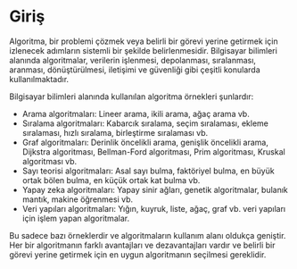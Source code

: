 # Giriş

Algoritma, bir problemi çözmek veya belirli bir görevi yerine getirmek için izlenecek adımların sistemli bir şekilde belirlenmesidir. Bilgisayar bilimleri alanında algoritmalar, verilerin işlenmesi, depolanması, sıralanması, aranması, dönüştürülmesi, iletişimi ve güvenliği gibi çeşitli konularda kullanılmaktadır.

Bilgisayar bilimleri alanında kullanılan algoritma örnekleri şunlardır:

-   Arama algoritmaları: Lineer arama, ikili arama, ağaç arama vb.
-   Sıralama algoritmaları: Kabarcık sıralama, seçim sıralaması, ekleme sıralaması, hızlı sıralama, birleştirme sıralaması vb.
-   Graf algoritmaları: Derinlik öncelikli arama, genişlik öncelikli arama, Dijkstra algoritması, Bellman-Ford algoritması, Prim algoritması, Kruskal algoritması vb.
-   Sayı teorisi algoritmaları: Asal sayı bulma, faktöriyel bulma, en büyük ortak bölen bulma, en küçük ortak kat bulma vb.
-   Yapay zeka algoritmaları: Yapay sinir ağları, genetik algoritmalar, bulanık mantık, makine öğrenmesi vb.
-   Veri yapıları algoritmaları: Yığın, kuyruk, liste, ağaç, graf vb. veri yapıları için işlem yapan algoritmalar.

Bu sadece bazı örneklerdir ve algoritmaların kullanım alanı oldukça geniştir. Her bir algoritmanın farklı avantajları ve dezavantajları vardır ve belirli bir görevi yerine getirmek için en uygun algoritmanın seçilmesi gereklidir.
